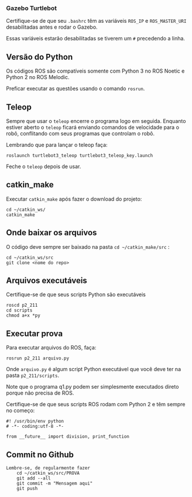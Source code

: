 
### Gazebo Turtlebot

Certifique-se de que seu `.bashrc` têm as variáveis `ROS_IP` e `ROS_MASTER_URI` desabilitadas antes e rodar o Gazebo.

Essas variáveis estarão desabilitadas se tiverem um `#` precedendo a linha. 

## Versão do Python

Os códigos ROS são compatíveis somente com Python 3 no ROS Noetic e Python 2 no ROS Melodic.

Preficar executar as questões usando o comando `rosrun`. 

## Teleop

Sempre que usar o  `teleop` encerre o programa logo em seguida.  Enquanto estiver aberto o `teleop` ficará enviando comandos de velocidade para o robô, conflitando com seus programas que controlam o robô. 

Lembrando que para lançar o teleop faça: 

    roslaunch turtlebot3_teleop turtlebot3_teleop_key.launch

Feche o `teleop` depois de usar.


## catkin_make

Executar `catkin_make` após fazer o download do projeto: 

    cd ~/catkin_ws/
    catkin_make

## Onde baixar os arquivos

O código deve sempre ser baixado na pasta `cd ~/catkin_make/src` :

    cd ~/catkin_ws/src
    git clone <nome do repo>

## Arquivos executáveis

Certifique-se de que seus scripts Python são executáveis

    roscd p2_211
    cd scripts
    chmod a+x *py

## Executar prova

Para executar arquivos do ROS, faça:

    rosrun p2_211 arquivo.py 

Onde `arquivo.py` é algum script Python executável que você deve ter na pasta `p2_211/scripts`.

Note que o programa q1.py podem ser simplesmente executados direto porque não precisa de ROS.


Certifique-se de que seus scripts ROS rodam com Python 2 e têm sempre no começo:

    #! /usr/bin/env python
    # -*- coding:utf-8 -*-
    
    from __future__ import division, print_function


## Commit no Github

    Lembre-se, de regularmente fazer
        cd ~/catkin_ws/src/PROVA
        git add --all
        git commit -m "Mensagem aqui"
        git push

